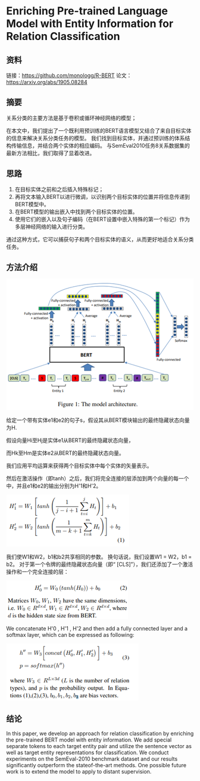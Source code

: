 # Enriching Pre-trained Language Model with Entity Information for Relation Classification

## 资料

链接：https://github.com/monologg/R-BERT
论文：https://arxiv.org/abs/1905.08284

## 摘要

关系分类的主要方法是基于卷积或循环神经网络的模型；

在本文中，我们提出了一个既利用预训练的BERT语言模型又结合了来自目标实体的信息来解决关系分类任务的模型。 我们找到目标实体，并通过预训练的体系结构传输信息，并结合两个实体的相应编码。 与SemEval2010任务8关系数据集的最新方法相比，我们取得了显着改进。


## 思路

1. 在目标实体之前和之后插入特殊标记；
2. 再将文本输入BERT以进行微调，以识别两个目标实体的位置并将信息传递到BERT模型中。 
3. 在BERT模型的输出嵌入中找到两个目标实体的位置。 
4. 使用它们的嵌入以及句子编码（在BERT设置中嵌入特殊的第一个标记）作为多层神经网络的输入进行分类。 
   
通过这种方式，它可以捕获句子和两个目标实体的语义，从而更好地适合关系分类任务。

## 方法介绍

![](img/1.png)

给定一个带有实体e1和e2的句子s，假设其从BERT模块输出的最终隐藏状态向量为H.

假设向量Hi至Hj是实体e1从BERT的最终隐藏状态向量，

而Hk至Hm是实体e2从BERT的最终隐藏状态向量。 

我们应用平均运算来获得两个目标实体中每个实体的矢量表示。 

然后在激活操作（即tanh）之后，我们将完全连接的层添加到两个向量的每一个中，并且e1和e2的输出分别为H'1和H'2。

![](img/2.png)

我们使W1和W2，b1和b2共享相同的参数。 换句话说，我们设置W1 = W2，b1 = b2。 对于第一个令牌的最终隐藏状态向量（即“ [CLS]”），我们还添加了一个激活操作和一个完全连接的层：

![](img/3.png)

We concatenate H'0 , H'1 , H'2 and then add a fully connected layer and a softmax layer, which can be expressed as following:

![](img/4.png)

## 结论

In this paper, we develop an approach for relation classification by enriching the pre-trained BERT model with entity information. We add special separate tokens to each target entity pair and utilize the sentence vector as well as target entity representations for classification. We conduct experiments on the SemEval-2010 benchmark dataset and our results significantly outperform the stateof-the-art methods. One possible future work is to extend the model to apply to distant supervision.


